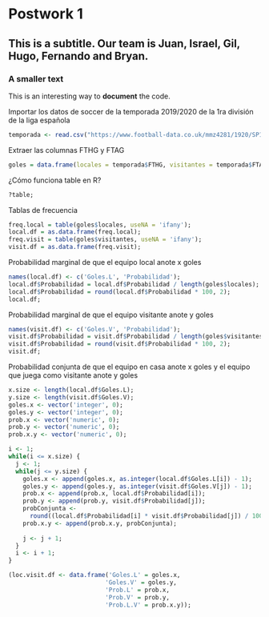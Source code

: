 # Postwork 1
## This is a subtitle. Our team is Juan, Israel, Gil, Hugo, Fernando and Bryan.
### A smaller text

This is an interesting way to **document** the code.

Importar los datos de soccer de la temporada 2019/2020 de la  1ra división de la liga española

```r
temporada <- read.csv("https://www.football-data.co.uk/mmz4281/1920/SP1.csv");
```

Extraer las columnas FTHG y FTAG
```r
goles = data.frame(locales = temporada$FTHG, visitantes = temporada$FTAG);
```

¿Cómo funciona table en R?
```r
?table;
```

Tablas de frecuencia
```r
freq.local = table(goles$locales, useNA = 'ifany');
local.df = as.data.frame(freq.local);
freq.visit = table(goles$visitantes, useNA = 'ifany');
visit.df = as.data.frame(freq.visit);
```

Probabilidad marginal de que el equipo local anote x goles
```r
names(local.df) <- c('Goles.L', 'Probabilidad');
local.df$Probabilidad = local.df$Probabilidad / length(goles$locales);
local.df$Probabilidad = round(local.df$Probabilidad * 100, 2);
local.df;
```

Probabilidad marginal de que el equipo visitante anote y goles
```r
names(visit.df) <- c('Goles.V', 'Probabilidad');
visit.df$Probabilidad = visit.df$Probabilidad / length(goles$visitantes);
visit.df$Probabilidad = round(visit.df$Probabilidad * 100, 2);
visit.df;
```

Probabilidad conjunta de que el equipo en casa anote x goles y el equipo que juega como visitante anote y goles
```r
x.size <- length(local.df$Goles.L);
y.size <- length(visit.df$Goles.V);
goles.x <- vector('integer', 0);
goles.y <- vector('integer', 0);
prob.x <- vector('numeric', 0);
prob.y <- vector('numeric', 0);
prob.x.y <- vector('numeric', 0);

i <- 1;
while(i <= x.size) {
  j <- 1;
  while(j <= y.size) {
    goles.x <- append(goles.x, as.integer(local.df$Goles.L[i]) - 1);
    goles.y <- append(goles.y, as.integer(visit.df$Goles.V[j]) - 1);
    prob.x <- append(prob.x, local.df$Probabilidad[i]);
    prob.y <- append(prob.y, visit.df$Probabilidad[j]);
    probConjunta <-
      round((local.df$Probabilidad[i] * visit.df$Probabilidad[j]) / 100, 2);
    prob.x.y <- append(prob.x.y, probConjunta);
    
    j <- j + 1;
  }
  i <- i + 1;
}

(loc.visit.df <- data.frame('Goles.L' = goles.x,
                           'Goles.V' = goles.y,
                           'Prob.L' = prob.x,
                           'Prob.V' = prob.y,
                           'Prob.L.V' = prob.x.y));
```